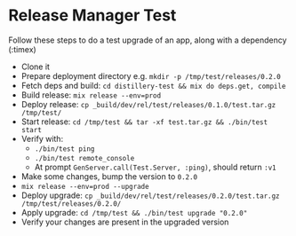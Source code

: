 # Release Manager Test

Follow these steps to do a test upgrade of an app, along with a dependency (:timex)

- Clone it
- Prepare deployment directory e.g. `mkdir -p /tmp/test/releases/0.2.0`
- Fetch deps and build: `cd distillery-test && mix do deps.get, compile`
- Build release: `mix release --env=prod`
- Deploy release: `cp _build/dev/rel/test/releases/0.1.0/test.tar.gz /tmp/test/`
- Start release: `cd /tmp/test && tar -xf test.tar.gz && ./bin/test start`
- Verify with:
  - `./bin/test ping`
  - `./bin/test remote_console`
  - At prompt `GenServer.call(Test.Server, :ping)`, should return `:v1`
- Make some changes, bump the version to `0.2.0`
- `mix release --env=prod --upgrade`
- Deploy upgrade: `cp _build/dev/rel/test/releases/0.2.0/test.tar.gz /tmp/test/releases/0.2.0/`
- Apply upgrade: `cd /tmp/test && ./bin/test upgrade "0.2.0"`
- Verify your changes are present in the upgraded version
